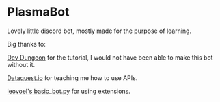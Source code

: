# PlasmaBot
Lovely little discord bot, mostly made for the purpose of learning.



Big thanks to:

[Dev Dungeon](https://www.devdungeon.com/content/make-discord-bot-python) for the tutorial, I would not have been able to make this bot without it.

[Dataquest.io](https://www.dataquest.io/blog/python-api-tutorial/) for teaching me how to use APIs.

[leovoel's basic_bot.py](https://gist.github.com/leovoel/46cd89ed6a8f41fd09c5) for using extensions.